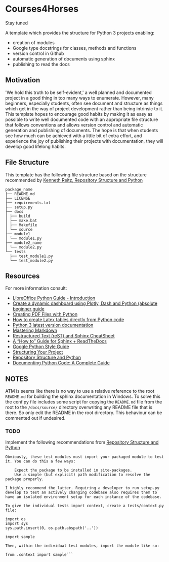 # Courses4Horses

Stay tuned

A template which provides the structure for Python 3 projects enabling:
* creation of modules
* Google type docstrings for classes, methods and functions
* version control in Github
* automatic generation of documents using sphinx
* publishing to read the docs

## Motivation
'We hold this truth to be self-evident,' a well planned and documented project in a good thing in too many ways to enumerate. However, many beginners, especially students, often see document and structure as things which get in the way of project development rather than being intrinsic to it. This template hopes to encourage good habits by making it as easy as possible to write well documented code with an appropriate file structure that follows conventions and allows version control and automatic generation and publishing of documents. The hope is that when students see how much can be achieved with a little bit of extra effort, and experience the joy of publishing their projects with documentation, they will develop good lifelong habits.

## File Structure
This template has the following file structure based on the structure recommended by [Kenneth Reitz, Repository Structure and Python](https://kenreitz.org/essays/repository-structure-and-python)

```text
package_name
├── README.md
├── LICENSE
├── requirements.txt
├── setup.py
├── docs
│ ├── build
│ ├── make.bat
│ ├── Makefile
│ └── source
├── module1
│ └── module1.py
├── module2_name
│ └── module2.py
└── tests
  ├── test_module1.py
  └── test_module2.py
```

## Resources
For more information consult:

* [LibreOffice Python Guide - Introduction](https://wiki.documentfoundation.org/Macros/Python_Guide/Introduction)
* [Create a dynamic dashboard using Plotly, Dash and Python (absolute beginner guide](https://medium.com/@ooly/create-a-dynamic-dashboard-using-plotly-dash-and-python-absolute-beginner-guide-aa379a259cd2)
* [Creating PDF Files with Python](https://towardsdatascience.com/creating-pdf-files-with-python-ad3ccadfae0f)
* [How to create Latex tables directly from Python code](https://towardsdatascience.com/how-to-create-latex-tables-directly-from-python-code-5228c5cea09a)
* [Python 3 latest version documentation](https://docs.python.org/3/)
* [Mastering Markdown](https://guides.github.com/features/mastering-markdown/)
* [Restructured Text (reST) and Sphinx CheatSheet](https://thomas-cokelaer.info/tutorials/sphinx/rest_syntax.html)
* [A “How to” Guide for Sphinx + ReadTheDocs](https://sphinx-rtd-tutorial.readthedocs.io/en/latest/index.html)
* [Google Python Style Guide](http://google.github.io/styleguide/pyguide.html)
* [Structuring Your Project](https://docs.python-guide.org/writing/structure/)
* [Repository Structure and Python](https://kenreitz.org/essays/repository-structure-and-python)
* [Documenting Python Code: A Complete Guide](https://realpython.com/documenting-python-code)


## NOTES
ATM is seems like there is no way to use a relative reference to the root `README.md` for building the sphinx documentation in Windows. To solve this the conf.py file includes some script for copying the `README.md` file from the root to the `/docs/source/` directory overwriting any README file that is there. So only edit the README in the root directory. This behaviour can be commented out if undesired.

### TODO

Implement the following recommendations from [Repository Structure and Python](https://kenreitz.org/essays/repository-structure-and-python)

```text
Obviously, these test modules must import your packaged module to test it. You can do this a few ways:

    Expect the package to be installed in site-packages.
    Use a simple (but explicit) path modification to resolve the package properly.

I highly recommend the latter. Requiring a developer to run setup.py develop to test an actively changing codebase also requires them to have an isolated environment setup for each instance of the codebase.

To give the individual tests import context, create a tests/context.py file:

import os
import sys
sys.path.insert(0, os.path.abspath('..'))

import sample

Then, within the individual test modules, import the module like so:

from .context import sample```
